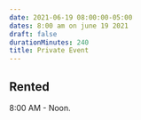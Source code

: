 ```yaml
---
date: 2021-06-19 08:00:00-05:00
dates: 8:00 am on june 19 2021
draft: false
durationMinutes: 240
title: Private Event
---
```


## Rented  
8:00 AM - Noon.